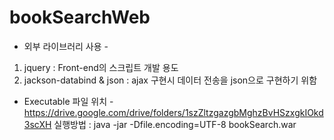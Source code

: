 # bookSearchWeb
- 외부 라이브러리 사용 -
1. jquery : Front-end의 스크립트 개발 용도
2. jackson-databind & json : ajax 구현시 데이터 전송을 json으로 구현하기 위함


- Executable 파일 위치 -
https://drive.google.com/drive/folders/1szZltzgazgbMghzBvHSzxgkIOkd3scXH
실행방법 : java -jar -Dfile.encoding=UTF-8 bookSearch.war
